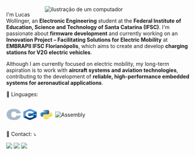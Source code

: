<img src="https://raw.githubusercontent.com/MicaelliMedeiros/micaellimedeiros/master/image/computer-illustration.png" alt="ilustração de um computador" min-width="400px" max-width="400px" width="400px" align="right">

<p align="left"> 
  I'm Lucas Wollinger, an <b>Electronic Engineering</b> student at the <b>Federal Institute of Education, Science and Technology of Santa Catarina (IFSC)</b>. I'm passionate about <b>firmware development</b> and currently working on an <b>Innovation Project – Facilitating Solutions for Electric Mobility</b> at <b>EMBRAPII IFSC Florianópolis</b>, which aims to create and develop <b>charging stations for V2G electric vehicles</b>.

Although I am currently focused on electric mobility, my long-term aspiration is to work with <b>aircraft systems and aviation technologies</b>, contributing to the development of <b>reliable, high-performance embedded systems for aeronautical applications</b>.
</p>

<p align="left">
  🦄 Linguages:
</p>
<div style="display: inline_block"><br>
  <img align="center" alt="C" height="30" width="40" src="https://raw.githubusercontent.com/devicons/devicon/master/icons/c/c-original.svg">
  <img align="center" alt="C++" height="30" width="40" src="https://raw.githubusercontent.com/devicons/devicon/master/icons/cplusplus/cplusplus-original.svg">
  <img align="center" alt="Python" height="30" width="40" src="https://raw.githubusercontent.com/devicons/devicon/master/icons/python/python-original.svg">
  <img align="center" alt="Assembly" height="30" width="40" src="https://raw.githubusercontent.com/USERNAME/REPO/BRANCH/assets/assembly.svg">
</div>
  

## 
<p align="left">
  💌 Contact: ⤵️
</p>
 
<div> 
  <a href="https://www.instagram.com/lwollinger_/" target="_blank"><img src="https://img.shields.io/badge/-Instagram-%23E4405F?style=for-the-badge&logo=instagram&logoColor=white" target="_blank"></a>
  <a href = "mailto:lucasmwollinger@gmail.com"><img src="https://img.shields.io/badge/-Gmail-%23333?style=for-the-badge&logo=gmail&logoColor=white" target="_blank"></a>
  <a href="https://www.linkedin.com/in/lucas-wollinger-35a97b21a" target="_blank"><img src="https://img.shields.io/badge/-LinkedIn-%230077B5?style=for-the-badge&logo=linkedin&logoColor=white" target="_blank"></a>  
</div>
